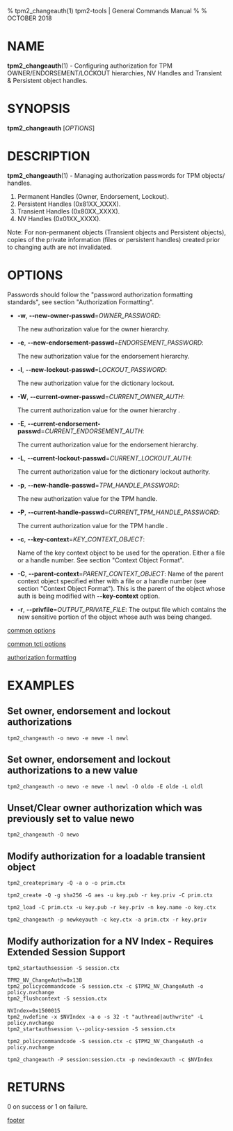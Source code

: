 % tpm2_changeauth(1) tpm2-tools | General Commands Manual
%
% OCTOBER 2018

# NAME

**tpm2_changeauth**(1) - Configuring authorization for TPM OWNER/ENDORSEMENT/LOCKOUT hierarchies,
NV Handles and Transient & Persistent object handles.

# SYNOPSIS

**tpm2_changeauth** [*OPTIONS*]

# DESCRIPTION

**tpm2_changeauth**(1) - Managing authorization passwords for TPM objects/ handles.
1. Permanent Handles (Owner, Endorsement, Lockout).
2. Persistent Handles (0x81XX_XXXX).
3. Transient Handles (0x80XX_XXXX).
4. NV Handles (0x01XX_XXXX).

Note: For non-permanent objects (Transient objects and Persistent objects),
copies of the private information (files or persistent handles) created prior
to changing auth are not invalidated.

# OPTIONS

Passwords should follow the "password authorization formatting standards",
see section "Authorization Formatting".

  * **-w**, **\--new-owner-passwd**=_OWNER\_PASSWORD_:

    The new authorization value for the owner hierarchy.

  * **-e**, **\--new-endorsement-passwd**=_ENDORSEMENT\_PASSWORD_:

    The new authorization value for the endorsement hierarchy.

  * **-l**, **\--new-lockout-passwd**=_LOCKOUT\_PASSWORD_:

    The new authorization value for the dictionary lockout.

  * **-W**, **\--current-owner-passwd**=_CURRENT\_OWNER\_AUTH_:

    The current authorization value for the owner hierarchy .

  * **-E**, **\--current-endorsement-passwd**=_CURRENT\_ENDORSEMENT\_AUTH_:

    The current authorization value for the endorsement hierarchy.

  * **-L**, **\--current-lockout-passwd**=_CURRENT\_LOCKOUT\_AUTH_:

    The current authorization value for the dictionary lockout authority.

  * **-p**, **\--new-handle-passwd**=_TPM\_HANDLE\_PASSWORD_:

    The new authorization value for the TPM handle.

  * **-P**, **\--current-handle-passwd**=_CURRENT\_TPM\_HANDLE\_PASSWORD_:

    The current authorization value for the TPM handle .

  * **-c**, **\--key-context**=_KEY\_CONTEXT\_OBJECT_:

    Name of the key context object to be used for the operation.
    Either a file or a handle number. See section "Context Object Format".

  * **-C**, **\--parent-context**=_PARENT\_CONTEXT\_OBJECT_:
    Name of the parent context object specified either with a file or a handle number
    (see section "Context Object Format").
    This is the parent of the object whose auth is being modified with **\--key-context** option.

  * **-r**, **\--privfile**=_OUTPUT\_PRIVATE\_FILE_:
    The output file which contains the new sensitive portion of the object whose auth was being changed.

[common options](common/options.md)

[common tcti options](common/tcti.md)

[authorization formatting](common/authorizations.md)

# EXAMPLES

## Set owner, endorsement and lockout authorizations
```
tpm2_changeauth -o newo -e newe -l newl
```

## Set owner, endorsement and lockout authorizations to a new value
```
tpm2_changeauth -o newo -e newe -l newl -O oldo -E olde -L oldl
```

## Unset/Clear owner authorization which was previously set to value newo
```
tpm2_changeauth -O newo
```

## Modify authorization for a loadable transient object
```
tpm2_createprimary -Q -a o -o prim.ctx

tpm2_create -Q -g sha256 -G aes -u key.pub -r key.priv -C prim.ctx

tpm2_load -C prim.ctx -u key.pub -r key.priv -n key.name -o key.ctx

tpm2_changeauth -p newkeyauth -c key.ctx -a prim.ctx -r key.priv
```

## Modify authorization for a NV Index - Requires Extended Session Support
```
tpm2_startauthsession -S session.ctx

TPM2_NV_ChangeAuth=0x13B
tpm2_policycommandcode -S session.ctx -c $TPM2_NV_ChangeAuth -o policy.nvchange
tpm2_flushcontext -S session.ctx

NVIndex=0x1500015
tpm2_nvdefine -x $NVIndex -a o -s 32 -t "authread|authwrite" -L policy.nvchange
tpm2_startauthsession \--policy-session -S session.ctx

tpm2_policycommandcode -S session.ctx -c $TPM2_NV_ChangeAuth -o policy.nvchange

tpm2_changeauth -P session:session.ctx -p newindexauth -c $NVIndex
```

# RETURNS

0 on success or 1 on failure.

[footer](common/footer.md)
